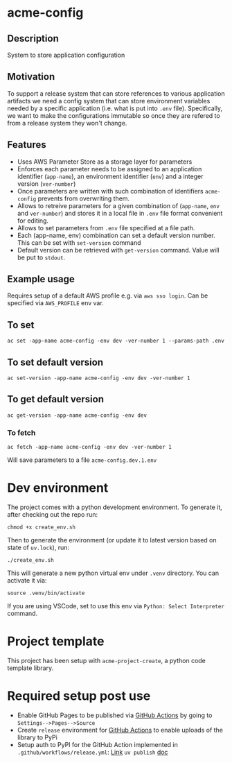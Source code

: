 # acme-config

## Description

System to store application configuration

## Motivation

To support a release system that can store references to various application artifacts we need a config system that can store environment variables needed by a specific application (i.e. what is put into `.env` file). Specifically, we want to make the configurations immutable so once they are refered to from a release system they won't change.


## Features

* Uses AWS Parameter Store as a storage layer for parameters
* Enforces each parameter needs to be assigned to an application identifier (`app-name`), an environment identifier (`env`) and a integer version (`ver-number`)
* Once parameters are written with such combination of identifiers `acme-config` prevents from overwriting them.
* Allows to retreive parameters for a given combination of (`app-name`, `env` and `ver-number`) and stores it in a local file in `.env` file format convenient for editing.
* Allows to set parameters from `.env` file specified at a file path.
* Each (app-name, env) combination can set a default version number. This can be set with `set-version` command
* Default version can be retrieved with `get-version` command. Value will be put to `stdout`.

## Example usage

Requires setup of a default AWS profile e.g. via `aws sso login`. Can be specified via `AWS_PROFILE` env var.

## To set

    ac set -app-name acme-config -env dev -ver-number 1 --params-path .env

## To set default version

    ac set-version -app-name acme-config -env dev -ver-number 1

## To get default version

    ac get-version -app-name acme-config -env dev

### To fetch

    ac fetch -app-name acme-config -env dev -ver-number 1

Will save parameters to a file `acme-config.dev.1.env`

# Dev environment

The project comes with a python development environment.
To generate it, after checking out the repo run:

    chmod +x create_env.sh

Then to generate the environment (or update it to latest version based on state of `uv.lock`), run:

    ./create_env.sh

This will generate a new python virtual env under `.venv` directory. You can activate it via:

    source .venv/bin/activate

If you are using VSCode, set to use this env via `Python: Select Interpreter` command.

# Project template

This project has been setup with `acme-project-create`, a python code template library.

# Required setup post use

* Enable GitHub Pages to be published via [GitHub Actions](https://docs.github.com/en/pages/getting-started-with-github-pages/configuring-a-publishing-source-for-your-github-pages-site#publishing-with-a-custom-github-actions-workflow) by going to `Settings-->Pages-->Source`
* Create `release` environment for [GitHub Actions](https://docs.github.com/en/actions/managing-workflow-runs-and-deployments/managing-deployments/managing-environments-for-deployment#creating-an-environment) to enable uploads of the library to PyPi
* Setup auth to PyPI for the GitHub Action implemented in `.github/workflows/release.yml`: [Link](https://docs.pypi.org/trusted-publishers/adding-a-publisher/) `uv publish` [doc](https://docs.astral.sh/uv/guides/publish/#publishing-your-package)